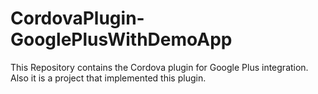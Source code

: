 CordovaPlugin-GooglePlusWithDemoApp
===================================

This Repository contains the Cordova plugin for Google Plus integration. Also it is a project that implemented this plugin.
